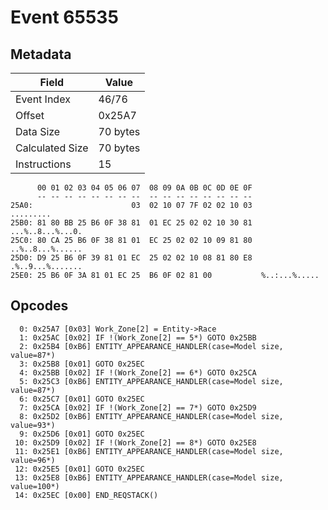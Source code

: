# Event 65535

## Metadata

| Field           | Value    |
|-----------------|----------|
| Event Index     | 46/76    |
| Offset          | 0x25A7   |
| Data Size       | 70 bytes |
| Calculated Size | 70 bytes |
| Instructions    | 15       |

```
      00 01 02 03 04 05 06 07  08 09 0A 0B 0C 0D 0E 0F
      -- -- -- -- -- -- -- --  -- -- -- -- -- -- -- --
25A0:                      03  02 10 07 7F 02 02 10 03         .........
25B0: 81 80 BB 25 B6 0F 38 81  01 EC 25 02 02 10 30 81  ...%..8...%...0.
25C0: 80 CA 25 B6 0F 38 81 01  EC 25 02 02 10 09 81 80  ..%..8...%......
25D0: D9 25 B6 0F 39 81 01 EC  25 02 02 10 08 81 80 E8  .%..9...%.......
25E0: 25 B6 0F 3A 81 01 EC 25  B6 0F 02 81 00           %..:...%.....   
```

## Opcodes

```
  0: 0x25A7 [0x03] Work_Zone[2] = Entity->Race
  1: 0x25AC [0x02] IF !(Work_Zone[2] == 5*) GOTO 0x25BB
  2: 0x25B4 [0xB6] ENTITY_APPEARANCE_HANDLER(case=Model size, value=87*)
  3: 0x25B8 [0x01] GOTO 0x25EC
  4: 0x25BB [0x02] IF !(Work_Zone[2] == 6*) GOTO 0x25CA
  5: 0x25C3 [0xB6] ENTITY_APPEARANCE_HANDLER(case=Model size, value=87*)
  6: 0x25C7 [0x01] GOTO 0x25EC
  7: 0x25CA [0x02] IF !(Work_Zone[2] == 7*) GOTO 0x25D9
  8: 0x25D2 [0xB6] ENTITY_APPEARANCE_HANDLER(case=Model size, value=93*)
  9: 0x25D6 [0x01] GOTO 0x25EC
 10: 0x25D9 [0x02] IF !(Work_Zone[2] == 8*) GOTO 0x25E8
 11: 0x25E1 [0xB6] ENTITY_APPEARANCE_HANDLER(case=Model size, value=96*)
 12: 0x25E5 [0x01] GOTO 0x25EC
 13: 0x25E8 [0xB6] ENTITY_APPEARANCE_HANDLER(case=Model size, value=100*)
 14: 0x25EC [0x00] END_REQSTACK()
```

